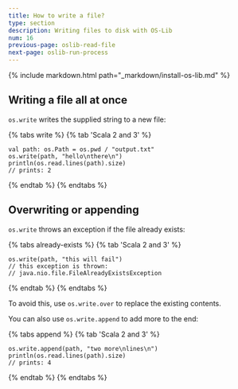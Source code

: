 ```yaml
---
title: How to write a file?
type: section
description: Writing files to disk with OS-Lib
num: 16
previous-page: oslib-read-file
next-page: oslib-run-process
---
```


{% include markdown.html path="_markdown/install-os-lib.md" %}

## Writing a file all at once

`os.write` writes the supplied string to a new file:

{% tabs write %}
{% tab 'Scala 2 and 3' %}
```
val path: os.Path = os.pwd / "output.txt"
os.write(path, "hello\nthere\n")
println(os.read.lines(path).size)
// prints: 2
```
{% endtab %}
{% endtabs %}

## Overwriting or appending

`os.write` throws an exception if the file already exists:

{% tabs already-exists %}
{% tab 'Scala 2 and 3' %}
```
os.write(path, "this will fail")
// this exception is thrown:
// java.nio.file.FileAlreadyExistsException
```
{% endtab %}
{% endtabs %}

To avoid this, use `os.write.over` to replace the existing
contents.

You can also use `os.write.append` to add more to the end:

{% tabs append %}
{% tab 'Scala 2 and 3' %}
```
os.write.append(path, "two more\nlines\n")
println(os.read.lines(path).size)
// prints: 4
```
{% endtab %}
{% endtabs %}
